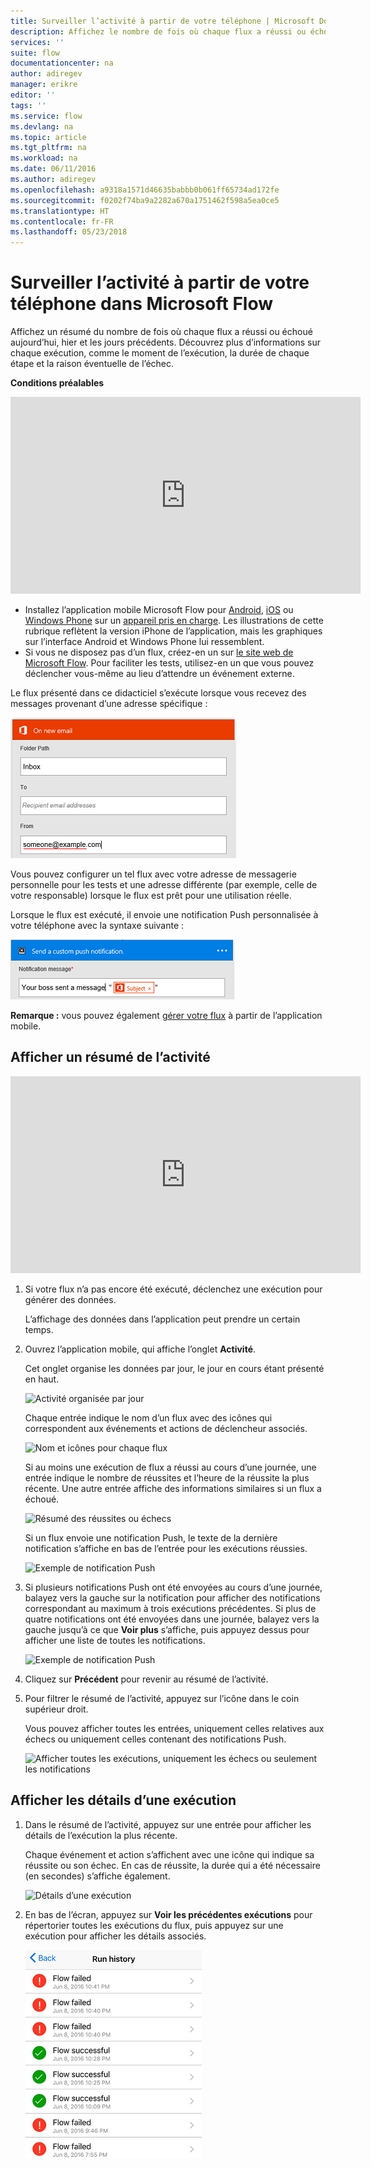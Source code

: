 ```yaml
---
title: Surveiller l’activité à partir de votre téléphone | Microsoft Docs
description: Affichez le nombre de fois où chaque flux a réussi ou échoué, le moment où chaque exécution s’est produite et la durée de celle-ci
services: ''
suite: flow
documentationcenter: na
author: adiregev
manager: erikre
editor: ''
tags: ''
ms.service: flow
ms.devlang: na
ms.topic: article
ms.tgt_pltfrm: na
ms.workload: na
ms.date: 06/11/2016
ms.author: adiregev
ms.openlocfilehash: a9318a1571d46635babbb0b061ff65734ad172fe
ms.sourcegitcommit: f0202f74ba9a2282a670a1751462f598a5ea0ce5
ms.translationtype: HT
ms.contentlocale: fr-FR
ms.lasthandoff: 05/23/2018
---
```

# <a name="monitor-activity-in-microsoft-flow-from-your-phone"></a>Surveiller l’activité à partir de votre téléphone dans Microsoft Flow
Affichez un résumé du nombre de fois où chaque flux a réussi ou échoué aujourd’hui, hier et les jours précédents. Découvrez plus d’informations sur chaque exécution, comme le moment de l’exécution, la durée de chaque étape et la raison éventuelle de l’échec.

**Conditions préalables**

<iframe width="560" height="315" src="https://www.youtube.com/embed/vZuYZ64K3tI?list=PL8nfc9haGeb55I9wL9QnWyHp3ctU2_ThF" frameborder="0" allowfullscreen></iframe>

* Installez l’application mobile Microsoft Flow pour [Android](https://aka.ms/flowmobiledocsandroid), [iOS](https://aka.ms/flowmobiledocsios) ou [Windows Phone](https://aka.ms/flowmobilewindows) sur un [appareil pris en charge](getting-started.md#use-the-mobile-app). Les illustrations de cette rubrique reflètent la version iPhone de l’application, mais les graphiques sur l’interface Android et Windows Phone lui ressemblent.
* Si vous ne disposez pas d’un flux, créez-en un sur [le site web de Microsoft Flow](https://flow.microsoft.com/). Pour faciliter les tests, utilisez-en un que vous pouvez déclencher vous-même au lieu d’attendre un événement externe.

Le flux présenté dans ce didacticiel s’exécute lorsque vous recevez des messages provenant d’une adresse spécifique :

![Déclencher un flux à la réception d’un message électronique provenant d’une adresse spécifique](./media/mobile-monitor-activity/create-trigger.png)

Vous pouvez configurer un tel flux avec votre adresse de messagerie personnelle pour les tests et une adresse différente (par exemple, celle de votre responsable) lorsque le flux est prêt pour une utilisation réelle.

Lorsque le flux est exécuté, il envoie une notification Push personnalisée à votre téléphone avec la syntaxe suivante :

![Envoyer une notification Push](./media/mobile-monitor-activity/create-event.png)

**Remarque :** vous pouvez également [gérer votre flux](mobile-manage-flows.md) à partir de l’application mobile.

## <a name="display-a-summary-of-activity"></a>Afficher un résumé de l’activité
<iframe width="560" height="315" src="https://www.youtube.com/embed/nVCGJamOw6s?list=PL8nfc9haGeb55I9wL9QnWyHp3ctU2_ThF" frameborder="0" allowfullscreen></iframe>

1. Si votre flux n’a pas encore été exécuté, déclenchez une exécution pour générer des données.
   
    L’affichage des données dans l’application peut prendre un certain temps.
2. Ouvrez l’application mobile, qui affiche l’onglet **Activité**.
   
    Cet onglet organise les données par jour, le jour en cours étant présenté en haut.
   
    ![Activité organisée par jour](./media/mobile-monitor-activity/activity-day2.png)
   
    Chaque entrée indique le nom d’un flux avec des icônes qui correspondent aux événements et actions de déclencheur associés.
   
    ![Nom et icônes pour chaque flux](./media/mobile-monitor-activity/activity-flow-name.png)
   
    Si au moins une exécution de flux a réussi au cours d’une journée, une entrée indique le nombre de réussites et l’heure de la réussite la plus récente. Une autre entrée affiche des informations similaires si un flux a échoué.
   
    ![Résumé des réussites ou échecs](./media/mobile-monitor-activity/activity-summary.png)
   
    Si un flux envoie une notification Push, le texte de la dernière notification s’affiche en bas de l’entrée pour les exécutions réussies.
   
    ![Exemple de notification Push](./media/mobile-monitor-activity/activity-notification.png)
3. Si plusieurs notifications Push ont été envoyées au cours d’une journée, balayez vers la gauche sur la notification pour afficher des notifications correspondant au maximum à trois exécutions précédentes. Si plus de quatre notifications ont été envoyées dans une journée, balayez vers la gauche jusqu’à ce que **Voir plus** s’affiche, puis appuyez dessus pour afficher une liste de toutes les notifications.
   
    ![Exemple de notification Push](./media/mobile-monitor-activity/activity-notification-list.png)
4. Cliquez sur **Précédent** pour revenir au résumé de l’activité.
5. Pour filtrer le résumé de l’activité, appuyez sur l’icône dans le coin supérieur droit.
   
    Vous pouvez afficher toutes les entrées, uniquement celles relatives aux échecs ou uniquement celles contenant des notifications Push.
   
    ![Afficher toutes les exécutions, uniquement les échecs ou seulement les notifications](./media/mobile-monitor-activity/activity-filter.png)

## <a name="show-details-of-a-run"></a>Afficher les détails d’une exécution
1. Dans le résumé de l’activité, appuyez sur une entrée pour afficher les détails de l’exécution la plus récente.
   
     Chaque événement et action s’affichent avec une icône qui indique sa réussite ou son échec. En cas de réussite, la durée qui a été nécessaire (en secondes) s’affiche également.
   
    ![Détails d’une exécution](./media/mobile-monitor-activity/activity-icons.png)
2. En bas de l’écran, appuyez sur **Voir les précédentes exécutions** pour répertorier toutes les exécutions du flux, puis appuyez sur une exécution pour afficher les détails associés.
   
    ![Historique des réussites/échecs](./media/mobile-monitor-activity/history-mixed.png)

